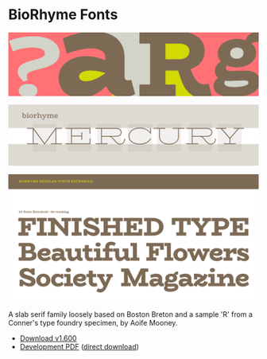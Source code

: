 # BioRhyme Fonts

![Sample of Bio Rhyme.](documentation/Black_White_01.png)

![Sample of Bio Rhyme.](documentation/Biorhyme_Widths.png)

![Sample of Bio Rhyme.](documentation/Breton_Biorhyme_02.png)

A slab serif family loosely based on Boston Breton and a sample 'R' from a Conner's type foundry specimen, by Aoife Mooney. 

* [Download v1.600](https://github.com/aoifemooney/makingbiorhyme/releases/download/v1.600/BioRhyme-v1.600.zip)
* [Development PDF](https://github.com/aoifemooney/makingbiorhyme/blob/gh-pages/Development/Proofs/Art/BioRhyme_ALL_V55.pdf) ([direct download](https://github.com/aoifemooney/makingbiorhyme/raw/gh-pages/Development/Proofs/Art/BioRhyme_ALL_V55.pdf))
